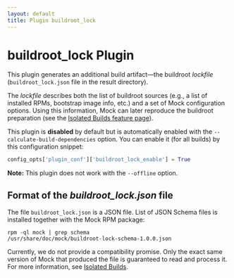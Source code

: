 ```yaml
---
layout: default
title: Plugin buildroot_lock
---
```


buildroot_lock Plugin
=====================

This plugin generates an additional build artifact—the buildroot *lockfile*
(`buildroot_lock.json` file in the result directory).

The *lockfile* describes both the list of buildroot sources (e.g., a list of
installed RPMs, bootstrap image info, etc.) and a set of Mock configuration
options.  Using this information, Mock can later reproduce the buildroot
preparation (see the [Isolated Builds feature page](feature-isolated-builds)).

This plugin is **disabled** by default but is automatically enabled with the
`--calculate-build-dependencies` option.  You can enable it (for all builds) by
this configuration snippet:

```python
config_opts['plugin_conf']['buildroot_lock_enable'] = True
```

**Note:** This plugin does not work with the `--offline` option.


Format of the *buildroot_lock.json* file
----------------------------------------

The file `buildroot_lock.json` is a JSON file.  List of JSON Schema files is
installed together with the Mock RPM package:

    rpm -ql mock | grep schema
    /usr/share/doc/mock/buildroot-lock-schema-1.0.0.json

Currently, we do not provide a compatibility promise.  Only the exact same
version of Mock that produced the file is guaranteed to read and process it.
For more information, see [Isolated Builds](feature-isolated-builds).

